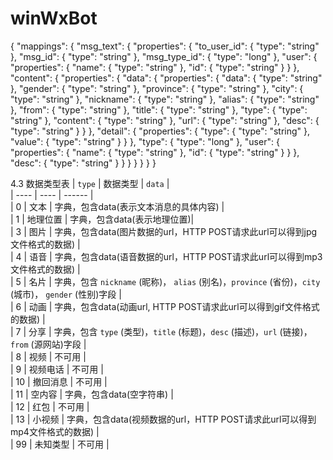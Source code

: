 # winWxBot
{
  "mappings": {
    "msg_text": {
      "properties": {
        "to_user_id": {
          "type": "string"
        },
        "msg_id": {
          "type": "string"
        },
        "msg_type_id": {
          "type": "long"
        },
        "user": {
          "properties": {
            "name": {
              "type": "string"
            },
            "id": {
              "type": "string"
            }
          }
        },
        "content": {
          "properties": {
            "data": {
              "properties": {
                "data": {
                  "type": "string"
                },
                "gender": {
                  "type": "string"
                },
                "province": {
                  "type": "string"
                },
                "city": {
                  "type": "string"
                },
                "nickname": {
                  "type": "string"
                },
                "alias": {
                  "type": "string"
                },
                "from": {
                  "type": "string"
                },
                "title": {
                  "type": "string"
                },
                "type": {
                  "type": "string"
                },
                "content": {
                  "type": "string"
                },
                "url": {
                  "type": "string"
                },
                "desc": {
                  "type": "string"
                }
              }
            },
            "detail": {
              "properties": {
                "type": {
                  "type": "string"
                },
                "value": {
                  "type": "string"
                }
              }
            },
            "type": {
              "type": "long"
            },
            "user": {
              "properties": {
                "name": {
                  "type": "string"
                },
                "id": {
                  "type": "string"
                }
              }
            },
            "desc": {
              "type": "string"
            }
          }
        }
      }
    }
  }
}

4.3 数据类型表
| `type` | 数据类型 | `data` |<br>
| ---- | ---- | ------ |<br>
| 0 | 文本 | 字典，包含data(表示文本消息的具体内容) |<br>
| 1 | 地理位置 | 字典，包含data(表示地理位置)|<br>
| 3 | 图片 | 字典，包含data(图片数据的url，HTTP POST请求此url可以得到jpg文件格式的数据) |<br>
| 4 | 语音 | 字典，包含data(语音数据的url，HTTP POST请求此url可以得到mp3文件格式的数据) |<br>
| 5 | 名片 | 字典，包含 `nickname` (昵称)， `alias` (别名)，`province` (省份)，`city` (城市)， `gender` (性别)字段 |<br>
| 6 | 动画 | 字典，包含data(动画url, HTTP POST请求此url可以得到gif文件格式的数据) |<br>
| 7 | 分享 | 字典，包含 `type` (类型)，`title` (标题)，`desc` (描述)，`url` (链接)，`from` (源网站)字段 |<br>
| 8 | 视频 | 不可用 |<br>
| 9 | 视频电话 | 不可用 |<br>
| 10 | 撤回消息 | 不可用 |<br>
| 11 | 空内容 | 字典，包含data(空字符串) |<br>
| 12 | 红包 | 不可用 |<br>
| 13 | 小视频 | 字典，包含data(视频数据的url，HTTP POST请求此url可以得到mp4文件格式的数据) |<br>
| 99 | 未知类型 | 不可用 |<br>
